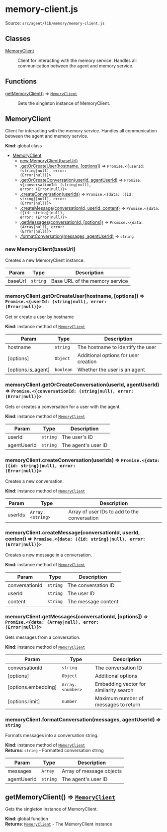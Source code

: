 # memory-client.js

Source: `src/agent/lib/memory/memory-client.js`

## Classes

<dl>
<dt><a href="#MemoryClient">MemoryClient</a></dt>
<dd><p>Client for interacting with the memory service.
Handles all communication between the agent and memory service.</p>
</dd>
</dl>

## Functions

<dl>
<dt><a href="#getMemoryClient">getMemoryClient()</a> ⇒ <code><a href="#MemoryClient">MemoryClient</a></code></dt>
<dd><p>Gets the singleton instance of MemoryClient.</p>
</dd>
</dl>

<a name="MemoryClient"></a>

## MemoryClient
Client for interacting with the memory service.
Handles all communication between the agent and memory service.

**Kind**: global class  

* [MemoryClient](#MemoryClient)
    * [new MemoryClient(baseUrl)](#new_MemoryClient_new)
    * [.getOrCreateUser(hostname, [options])](#MemoryClient+getOrCreateUser) ⇒ <code>Promise.&lt;{userId: (string\|null), error: (Error\|null)}&gt;</code>
    * [.getOrCreateConversation(userId, agentUserId)](#MemoryClient+getOrCreateConversation) ⇒ <code>Promise.&lt;{conversationId: (string\|null), error: (Error\|null)}&gt;</code>
    * [.createConversation(userIds)](#MemoryClient+createConversation) ⇒ <code>Promise.&lt;{data: ({id: string}\|null), error: (Error\|null)}&gt;</code>
    * [.createMessage(conversationId, userId, content)](#MemoryClient+createMessage) ⇒ <code>Promise.&lt;{data: ({id: string}\|null), error: (Error\|null)}&gt;</code>
    * [.getMessages(conversationId, [options])](#MemoryClient+getMessages) ⇒ <code>Promise.&lt;{data: (Array\|null), error: (Error\|null)}&gt;</code>
    * [.formatConversation(messages, agentUserId)](#MemoryClient+formatConversation) ⇒ <code>string</code>

<a name="new_MemoryClient_new"></a>

### new MemoryClient(baseUrl)
Creates a new MemoryClient instance.


| Param | Type | Description |
| --- | --- | --- |
| baseUrl | <code>string</code> | Base URL of the memory service |

<a name="MemoryClient+getOrCreateUser"></a>

### memoryClient.getOrCreateUser(hostname, [options]) ⇒ <code>Promise.&lt;{userId: (string\|null), error: (Error\|null)}&gt;</code>
Get or create a user by hostname

**Kind**: instance method of [<code>MemoryClient</code>](#MemoryClient)  

| Param | Type | Description |
| --- | --- | --- |
| hostname | <code>string</code> | The hostname to identify the user |
| [options] | <code>Object</code> | Additional options for user creation |
| [options.is_agent] | <code>boolean</code> | Whether the user is an agent |

<a name="MemoryClient+getOrCreateConversation"></a>

### memoryClient.getOrCreateConversation(userId, agentUserId) ⇒ <code>Promise.&lt;{conversationId: (string\|null), error: (Error\|null)}&gt;</code>
Gets or creates a conversation for a user with the agent.

**Kind**: instance method of [<code>MemoryClient</code>](#MemoryClient)  

| Param | Type | Description |
| --- | --- | --- |
| userId | <code>string</code> | The user's ID |
| agentUserId | <code>string</code> | The agent's user ID |

<a name="MemoryClient+createConversation"></a>

### memoryClient.createConversation(userIds) ⇒ <code>Promise.&lt;{data: ({id: string}\|null), error: (Error\|null)}&gt;</code>
Creates a new conversation.

**Kind**: instance method of [<code>MemoryClient</code>](#MemoryClient)  

| Param | Type | Description |
| --- | --- | --- |
| userIds | <code>Array.&lt;string&gt;</code> | Array of user IDs to add to the conversation |

<a name="MemoryClient+createMessage"></a>

### memoryClient.createMessage(conversationId, userId, content) ⇒ <code>Promise.&lt;{data: ({id: string}\|null), error: (Error\|null)}&gt;</code>
Creates a new message in a conversation.

**Kind**: instance method of [<code>MemoryClient</code>](#MemoryClient)  

| Param | Type | Description |
| --- | --- | --- |
| conversationId | <code>string</code> | The conversation ID |
| userId | <code>string</code> | The user ID |
| content | <code>string</code> | The message content |

<a name="MemoryClient+getMessages"></a>

### memoryClient.getMessages(conversationId, [options]) ⇒ <code>Promise.&lt;{data: (Array\|null), error: (Error\|null)}&gt;</code>
Gets messages from a conversation.

**Kind**: instance method of [<code>MemoryClient</code>](#MemoryClient)  

| Param | Type | Description |
| --- | --- | --- |
| conversationId | <code>string</code> | The conversation ID |
| [options] | <code>Object</code> | Additional options |
| [options.embedding] | <code>Array.&lt;number&gt;</code> | Embedding vector for similarity search |
| [options.limit] | <code>number</code> | Maximum number of messages to return |

<a name="MemoryClient+formatConversation"></a>

### memoryClient.formatConversation(messages, agentUserId) ⇒ <code>string</code>
Formats messages into a conversation string.

**Kind**: instance method of [<code>MemoryClient</code>](#MemoryClient)  
**Returns**: <code>string</code> - Formatted conversation string  

| Param | Type | Description |
| --- | --- | --- |
| messages | <code>Array</code> | Array of message objects |
| agentUserId | <code>string</code> | The agent's user ID |

<a name="getMemoryClient"></a>

## getMemoryClient() ⇒ [<code>MemoryClient</code>](#MemoryClient)
Gets the singleton instance of MemoryClient.

**Kind**: global function  
**Returns**: [<code>MemoryClient</code>](#MemoryClient) - The MemoryClient instance  
